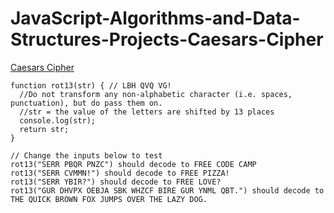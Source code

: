 # JavaScript-Algorithms-and-Data-Structures-Projects-Caesars-Cipher  
[Caesars Cipher](https://learn.freecodecamp.org/javascript-algorithms-and-data-structures/javascript-algorithms-and-data-structures-projects/caesars-cipher "Free Code Camp")  

```
function rot13(str) { // LBH QVQ VG!
  //Do not transform any non-alphabetic character (i.e. spaces, punctuation), but do pass them on.
  //str = the value of the letters are shifted by 13 places
  console.log(str);
  return str;
}

// Change the inputs below to test
rot13("SERR PBQR PNZC") should decode to FREE CODE CAMP
rot13("SERR CVMMN!") should decode to FREE PIZZA!
rot13("SERR YBIR?") should decode to FREE LOVE?
rot13("GUR DHVPX OEBJA SBK WHZCF BIRE GUR YNML QBT.") should decode to THE QUICK BROWN FOX JUMPS OVER THE LAZY DOG.
```
